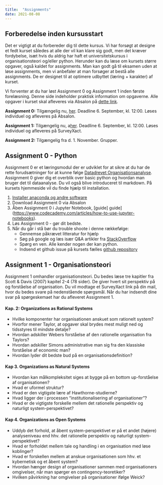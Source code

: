 ```yaml
---
title:  "Assignments"
date: 2021-08-08
---
```


## Forberedelse inden kursusstart
Det er vigtigt at du forbereder dig til dette kursus. Vi har forsøgt at designe et fedt kurset således at alle der vil kan klare sig godt, men det kræver fordybelse, isæt hvis du aldrig har haft et universitetskursus i organisationsteori og/eller python. Herunder kan du læse om kursets større opgaver, også kaldet for assignments. Man kan godt gå til eksamen uden at løse assignments, men vi anbefaler at man forsøger at bestå alle assignments. De er designet til at optimere udbyttet (læring + karakter) af kurset.

Vi forventer at du har løst Assignment 0 og Assignment 1 inden første forelæsning. Denne side indeholder praktisk information om opgaverne. Alle opgaver i kurset skal afleveres via Absalon på [dette link](https://absalon.ku.dk/courses/51834/assignments).

**Assignment 0:** Tilgængelig nu, [her](https://absalon.ku.dk/courses/51834/assignments). Deadline 6. September, kl. 12:00. Løses individuel og afleveres på Absalon.

**Assignment 1:** Tilgængelig nu, a[her](https://absalon.ku.dk/courses/51834/assignments). Deadline 6. September, kl. 12:00. Løses individuel og afleveres på SurveyXact.

**Assignment 2:** Tilgængelig fra d. 1. November. Grupper. 


## Assignment 0 - Python
Assignment 0 er et læringsmodul der er udviklet for at sikre at du har de rette forudsætninger for at kunne følge [Datadrevet Organisationsanalyse](https://nicklasjohansen.github.io/DO2021/). Assignment 0 giver dig et overblik over basic python og hvordan man bruger det til dataanalyse. Du vil også blive introduceret til markdown. På kursets hjemmeside vil du finde hjælp til installation.

1. [Installer anaconda og andre software](/post/installering/)
2. Download Assignment 0 via Absalon
3. Åben Assignment 0 i Jupyter Notebook, [guide] guide](https://www.codecademy.com/articles/how-to-use-jupyter-notebooks).
4. Løs Assignment 0 - gør dit bedste.
5. Når du går i stå bør du trouble shoote i denne rækkefølge:
	- Gennemse påkrævet litteratur for hjælp
	- Søg på google og læs især Q&A artikler fra [StackOverflow](https://stackoverflow.com/)
	- Spørg en ven. Alle kender nogen der kan python. 
	- Indsend et github issue på kursets fælles [github repository](https://github.com/NicklasJohansen/DO2021/)


## Assignment 1 - Organisationsteori
Assignment 1 omhandler organisationsteori. Du bedes læse tre kapitler fra Scott & Davis (2007) kapitel 2-4 (78 sider). De giver hvert sit perspektiv på og forståelse af organisation. Du vil modtage et SurveyXact link på din mail, hvor du bedes svare på nedenstående spørgsmål. Når du har indsendt dine svar på spørgeskemaet har du afleveret Assignment 1. 

#### Kap. 2: Organizations as Rational Systems
- Hvilke komponenter har organisationen anskuet som rationelt system?
- Hvorfor mener Taylor, at opgaver skal brydes mest muligt ned og tidsstyres til mindste detalje?
- Hvordan adskiller Webers forståelse af den rationelle organisation fra Taylors?
- Hvordan adskiller Simons administrative man sig fra den klassiske forståelse af economic man?
- Hvordan lyder dit bedste bud på en organisationsdefinition?

####  Kap 3. Organizations as Natural Systems
- Hvordan kan målkompleksitet siges at bygge på en bottom up-forståelse af organisationen?
- Hvad er uformel struktur?
- Hvad er den vigtigste lære af Hawthorne-studierne?
- Hvad ligger der i processen “institutionalisering af organisationer”?
- Hvad er de vigtigste forskelle mellem det rationelle perspektiv og naturligt system-perspektivet?


####  Kap 4. Organizations as Open Systems
- Uddyb det forhold, at åbent system-perspektivet er på et andet (højere) analyseniveau end hhv. det rationelle perspektiv og naturligt system-perspektivet?
- Hvad er forholdet mellem tale og handling i en organisation med løse koblinger?
- Hvad er forskellen mellem at anskue organisationen som hhv. et kybernetisk og et åbent system?
- Hvordan hænger design af organisationer sammen med organisationers omgivelser, når man spørger en contingency-teoretiker?
- Hvilken påvirkning har omgivelser på organisationer ifølge Weick?
